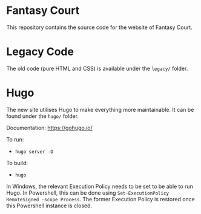 # Fantasy Court
This repository contains the source code for the website of Fantasy Court.

# Legacy Code
The old code (pure HTML and CSS) is available under the `legacy/` folder.

# Hugo
The new site utilises Hugo to make everything more maintainable. It can be found under the `hugo/` folder.

Documentation: https://gohugo.io/

To run:
- `hugo server -D`

To build:
- `hugo`

In Windows, the relevant Execution Policy needs to be set to be able to run Hugo. In Powershell, this can be done using `Set-ExecutionPolicy RemoteSigned -scope Process`. The former Execution Policy is restored once this Powershell instance is closed.
